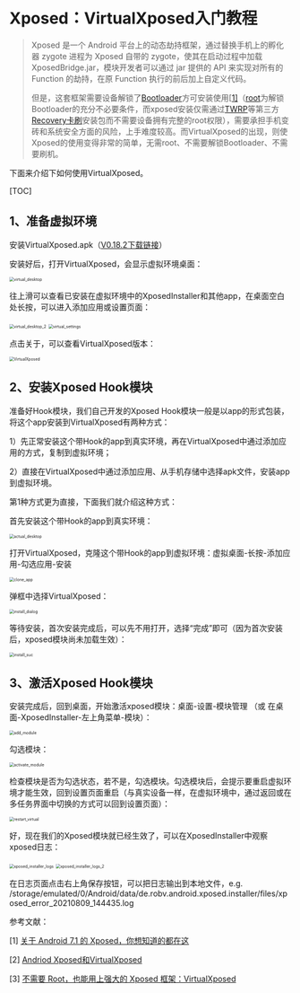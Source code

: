 # Xposed：VirtualXposed入门教程

> Xposed 是一个 Android 平台上的动态劫持框架，通过替换手机上的孵化器 zygote 进程为 Xposed 自带的  zygote，使其在启动过程中加载 XposedBridge.jar，模块开发者可以通过 jar 提供的 API 来实现对所有的  Function 的劫持，在原 Function 执行的前后加上自定义代码。
>
> 但是，这套框架需要设备解锁了[Bootloader](https://zh.wikipedia.org/wiki/Bootloader)方可安装使用[[1\]](https://zh.wikipedia.org/wiki/Xposed_(框架)#cite_note-1)（[root](https://zh.wikipedia.org/wiki/Root_(Android))为解锁Bootloader的充分不必要条件，而xposed安装仅需通过[TWRP](https://zh.wikipedia.org/wiki/TWRP)等第三方[Recovery](https://zh.wikipedia.org/w/index.php?title=Android_System_Recovery&action=edit&redlink=1)[卡刷](https://zh.wikipedia.org/wiki/刷机)安装包而不需要设备拥有完整的root权限），需要承担手机变砖和系统安全方面的风险，上手难度较高。而VirtualXposed的出现，则使Xposed的使用变得非常的简单，无需root、不需要解锁Bootloader、不需要刷机。



下面来介绍下如何使用VirtualXposed。

[TOC]



## 1、准备虚拟环境

安装VirtualXposed.apk（[V0.18.2下载链接](https://github.com/android-hacker/VirtualXposed/releases/download/0.18.2/VirtualXposed_0.18.2.apk)）

安装好后，打开VirtualXposed，会显示虚拟环境桌面：

<img src="./imgs/virtual_desktop.png" alt="virtual_desktop" style="zoom:50%;" />

往上滑可以查看已安装在虚拟环境中的XposedInstaller和其他app，在桌面空白处长按，可以进入添加应用或设置页面：

<img src="./imgs/virtual_desktop_2.png" alt="virtual_desktop_2" style="zoom:50%;" />

<img src="./imgs/virtual_settings.png" alt="virtual_settings" style="zoom:50%;" />

点击关于，可以查看VirtualXposed版本：

<img src="./imgs/VirtualXposed.png" alt="VirtualXposed" style="zoom:50%;" />

## 2、安装Xposed Hook模块

准备好Hook模块，我们自己开发的Xposed Hook模块一般是以app的形式包装，将这个app安装到VirtualXposed有两种方式：

1）先正常安装这个带Hook的app到真实环境，再在VirtualXposed中通过添加应用的方式，复制到虚拟环境；

2）直接在VirtualXposed中通过添加应用、从手机存储中选择apk文件，安装app到虚拟环境。

第1种方式更为直接，下面我们就介绍这种方式：

首先安装这个带Hook的app到真实环境：

<img src="./imgs/actual_desktop.png" alt="actual_desktop" style="zoom:50%;" />

打开VirtualXposed，克隆这个带Hook的app到虚拟环境：虚拟桌面-长按-添加应用-勾选应用-安装

<img src="./imgs/clone_app.png" alt="clone_app" style="zoom:50%;" />

弹框中选择VirtualXposed：

<img src="./imgs/install_dialog.png" alt="install_dialog" style="zoom:50%;" />

等待安装，首次安装完成后，可以先不用打开，选择“完成”即可（因为首次安装后，xposed模块尚未加载生效）：

<img src="./imgs/install_suc.png" alt="install_suc" style="zoom:50%;" />

## 3、激活Xposed Hook模块

安装完成后，回到桌面，开始激活xposed模块：桌面-设置-模块管理 （或 在桌面-XposedInstaller-左上角菜单-模块）：

<img src="./imgs/add_module.png" alt="add_module" style="zoom:50%;" />

勾选模块：

<img src="./imgs/activate_module.png" alt="activate_module" style="zoom:50%;" />

检查模块是否为勾选状态，若不是，勾选模块。勾选模块后，会提示要重启虚拟环境才能生效，回到设置页面重启（与真实设备一样，在虚拟环境中，通过返回或在多任务界面中切换的方式可以回到设置页面）：

<img src="./imgs/restart_virtual.png" alt="restart_virtual" style="zoom:50%;" />

好，现在我们的Xposed模块就已经生效了，可以在XposedInstaller中观察xposed日志：

<img src="./imgs/xposed_installer_logs.png" alt="xposed_installer_logs" style="zoom:50%;" />

<img src="./imgs/xposed_installer_logs_2.png" alt="xposed_installer_logs_2" style="zoom:50%;" />

在日志页面点击右上角保存按钮，可以把日志输出到本地文件，e.g. /storage/emulated/0/Android/data/de.robv.android.xposed.installer/files/xposed_error_20210809_144435.log





参考文献：

[1] [关于 Android 7.1 的 Xposed，你想知道的都在这](https://sspai.com/post/40121#!)

[2] [Andriod Xposed和VirtualXposed](https://www.cnblogs.com/zhucq/p/12079879.html)

[3] [不需要 Root，也能用上强大的 Xposed 框架：VirtualXposed](https://sspai.com/post/44447)
